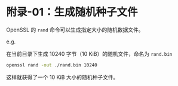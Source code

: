 # 附录-01：生成随机种子文件

OpenSSL 的 `rand` 命令可以生成指定大小的随机数据文件。

e.g.

在当前目录下生成 10240 字节（10 KiB）的随机文件，命名为 `rand.bin`

```sh
openssl rand -out ./rand.bin 10240
```

这样就获得了一个 10 KiB 大小的随机种子文件。

